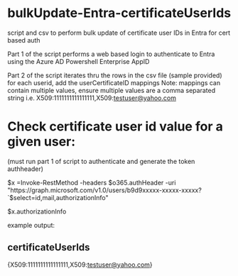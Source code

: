 # bulkUpdate-Entra-certificateUserIds

script and csv to perform bulk update of certificate user IDs in Entra for cert based auth

Part 1 of the script performs a web based login to authenticate to Entra using the Azure AD Powershell Enterprise AppID

Part 2 of the script iterates thru the rows in the csv file (sample provided) for each userid, add the userCertificateID mappings
Note: mappings can contain multiple values, ensure multiple values are a comma separated string
i.e. X509:<SKI>1111111111111111,X509:<RFC822>testuser@yahoo.com

# Check certificate user id value for a given user:
(must run part 1 of script to authenticate and generate the token authheader)

$x =Invoke-RestMethod -headers $o365.authHeader -uri "https://graph.microsoft.com/v1.0/users/b9d9xxxxx-xxxxx-xxxxx?`$select=id,mail,authorizationInfo"

$x.authorizationInfo

example output:

certificateUserIds          
------------------          
{X509:<SKI>1111111111111111,X509:<RFC822>testuser@yahoo.com}

